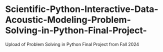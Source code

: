 # Scientific-Python-Interactive-Data-Acoustic-Modeling-Problem-Solving-in-Python-Final-Project-
Upload of Problem Solving in Python Final Project from Fall 2024

